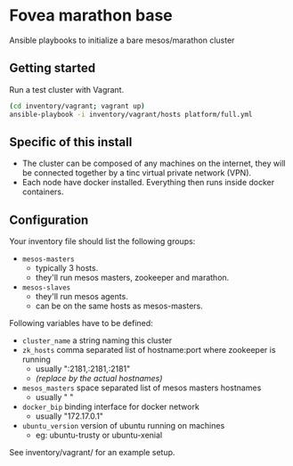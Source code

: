 # Fovea marathon base

Ansible playbooks to initialize a bare mesos/marathon cluster

## Getting started

Run a test cluster with Vagrant.

```sh
(cd inventory/vagrant; vagrant up)
ansible-playbook -i inventory/vagrant/hosts platform/full.yml
```

## Specific of this install

 * The cluster can be composed of any machines on the internet, they will be connected together by a tinc virtual private network (VPN).
 * Each node have docker installed. Everything then runs inside docker containers.

## Configuration

Your inventory file should list the following groups:

 * `mesos-masters`
   * typically 3 hosts.
   * they'll run mesos masters, zookeeper and marathon.
 * `mesos-slaves`
   * they'll run mesos agents.
   * can be on the same hosts as mesos-masters.

Following variables have to be defined:

 * `cluster_name` a string naming this cluster
 * `zk_hosts` comma separated list of hostname:port where zookeeper is running
   * usually "<master1>:2181,<master2>:2181,<master3>:2181"
   * _(replace <masterX> by the actual hostnames)_
 * `mesos_masters` space separated list of mesos masters hostnames
   * usually "<master1> <master2> <master3>"
 * `docker_bip` binding interface for docker network
   * usually "172.17.0.1"
 * `ubuntu_version` version of ubuntu running on machines
   * eg: ubuntu-trusty or ubuntu-xenial

See inventory/vagrant/ for an example setup.
